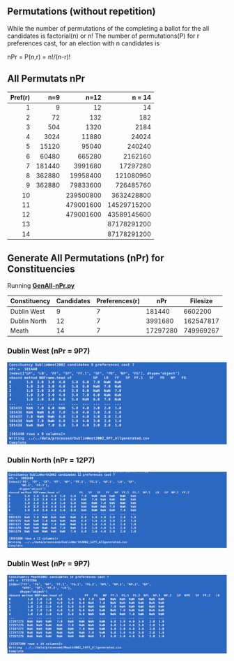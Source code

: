 ## Permutations (without repetition)
While the number of permutations of the completing a ballot for the all candidates is factorial(n) or
n!
The number of permutations(P) for r preferences cast, for an election with n candidates is

nPr = P(n,r) = n!/(n-r)!

## All Permutats nPr 

Pref(r)	| n=9	 | n=12	     | n = 14
------: |------: |---------: |-----------:
1	| 9	 | 12	     | 14
2	| 72	 | 132	     |  182
3	| 504	 | 1320	     |  2184
4	| 3024	 | 11880     |	24024
5	| 15120	 | 95040     |	240240
6	| 60480	 | 665280    |	2162160
7	| 181440 | 3991680   |	17297280
8	| 362880 | 19958400  |	121080960
9	| 362880 | 79833600  |	726485760
10	|        | 239500800 |  3632428800
11	|        | 479001600 | 14529715200
12	|        | 479001600 | 43589145600
13	|        |           | 87178291200
14	|        |	     | 87178291200

## Generate All Permutations (nPr) for Constituencies
Running **[GenAll-nPr.py](/python/py/GenAll-nPr.py)**

Constituency | Candidates | Preferences(r) |    nPr   | Filesize
-------------|------------| -------------- | -------- | ----------
Dublin West  |      9     |      7         |   181440 |   6602200
Dublin North |     12     |      7         |  3991680 | 162547817
Meath        |     14     |      7         | 17297280 | 749969267


### Dublin West (nPr = 9P7)
![Dublin West Run](/images/RunGenAll-9P7.png)

### Dublin North (nPr = 12P7)
![Dublin North Run](/images/RunGenAll-12P7.png)

### Dublin West (nPr = 9P7)
![Meath Run](/images/RunGenAll-14P7.png)
